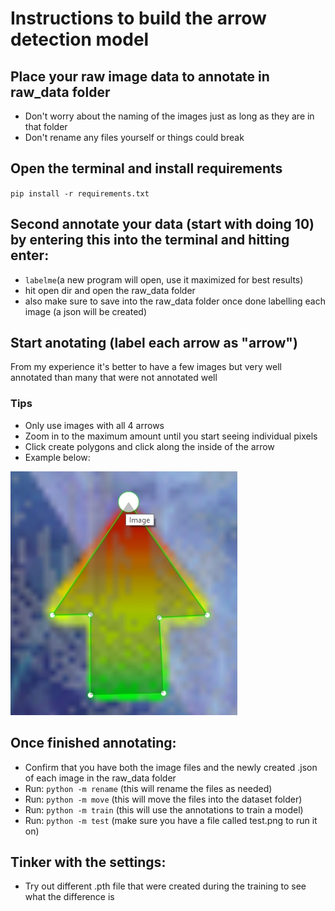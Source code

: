 # Instructions to build the arrow detection model

## Place your raw image data to annotate in raw_data folder

- Don't worry about the naming of the images just as long as they are in that folder
- Don't rename any files yourself or things could break

## Open the terminal and install requirements

``pip install -r requirements.txt``

## Second annotate your data (start with doing 10) by entering this into the terminal and hitting enter:

- ``labelme``(a new program will open, use it maximized for best results)
- hit open dir and open the raw_data folder
- also make sure to save into the raw_data folder once done labelling each image (a json will be created)

## Start anotating (label each arrow as "arrow")

From my experience it's better to have a few images but very well annotated than many that were not annotated well

### Tips

- Only use images with all 4 arrows
- Zoom in to the maximum amount until you start seeing individual pixels
- Click create polygons and click along the inside of the arrow
- Example below:

![Example of an arrow annotated correctly](arrow_example.jpg)

## Once finished annotating:

- Confirm that you have both the image files and the newly created .json of each image in the raw_data folder
- Run: ``python -m rename`` (this will rename the files as needed)
- Run: ``python -m move`` (this will move the files into the dataset folder)
- Run: ``python -m train`` (this will use the annotations to train a model)
- Run: ``python -m test`` (make sure you have a file called test.png to run it on)

## Tinker with the settings:

- Try out different .pth file that were created during the training to see what the difference is
